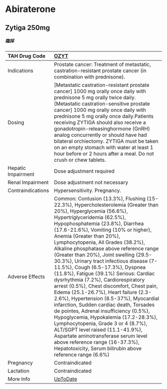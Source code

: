 # Abiraterone

## Zytiga 250mg

##### 臨採

| TAH Drug Code      | [OZYT](https://www.tahsda.org.tw/drugs/hissearch.php?drug_code=OZYT)                                                                                                                                                                                                                                                                                                                                                                                                                                                                                                                                                                                                                                                                                                                                                                                                                                                                                                                                                   |
|:-------------------|:-----------------------------------------------------------------------------------------------------------------------------------------------------------------------------------------------------------------------------------------------------------------------------------------------------------------------------------------------------------------------------------------------------------------------------------------------------------------------------------------------------------------------------------------------------------------------------------------------------------------------------------------------------------------------------------------------------------------------------------------------------------------------------------------------------------------------------------------------------------------------------------------------------------------------------------------------------------------------------------------------------------------------|
| Indications        | Prostate cancer: Treatment of metastatic, castration-resistant prostate cancer (in combination with prednisone).                                                                                                                                                                                                                                                                                                                                                                                                                                                                                                                                                                                                                                                                                                                                                                                                                                                                                                       |
| Dosing             | [Metastatic castration-resistant prostate cancer] 1000 mg orally once daily with prednisone 5 mg orally twice daily.[Metastatic castration-sensitive prostate cancer] 1000 mg orally once daily with prednisone 5 mg orally once daily.Patients receiving ZYTIGA should also receive a gonadotropin-releasinghormone (GnRH) analog concurrently or should have had bilateral orchiectomy. ZYTIGA must be taken on an empty stomach with water at least 1 hour before or 2 hours after a meal. Do not crush or chew tablets.                                                                                                                                                                                                                                                                                                                                                                                                                                                                                            |
| Hepatic Impairment | Dose adjustment required                                                                                                                                                                                                                                                                                                                                                                                                                                                                                                                                                                                                                                                                                                                                                                                                                                                                                                                                                                                               |
| Renal Impairment   | Dose adjustment not necessary                                                                                                                                                                                                                                                                                                                                                                                                                                                                                                                                                                                                                                                                                                                                                                                                                                                                                                                                                                                          |
| Contraindications  | Hypersensitivity. Pregnancy.                                                                                                                                                                                                                                                                                                                                                                                                                                                                                                                                                                                                                                                                                                                                                                                                                                                                                                                                                                                           |
| Adverse Effects    | Common: Contusion (13.3%), Flushing (15-22.3%), Hypercholesterolemia (Greater than 20%), Hyperglycemia (56.6%), Hypertriglyceridemia (62.5%), Hypophosphatemia (23.8%), Diarrhea (17.6-21.6%), Vomiting (10% or higher), Anemia (Greater than 20%), Lymphocytopenia, All Grades (38.2%), Alkaline phosphatase above reference range (Greater than 20%), Joint swelling (29.5-30.3%), Urinary tract infectious disease (7-11.5%), Cough (6.5-17.3%), Dyspnea (11.8%), Fatigue (39.1%) Serious: Cardiac dysrhythmia (7.2%), Cardiorespiratory arrest (0.5%), Chest discomfort, Chest pain, Edema (25.1-26.7%), Heart failure (2.3-2.6%), Hypertension (8.5-37%), Myocardial infarction, Sudden cardiac death, Torsades de pointes, Adrenal insufficiency (0.5%), Hypoglycemia, Hypokalemia (17.2-28.3%), Lymphocytopenia, Grade 3 or 4 (8.7%), ALT/SGPT level raised (11.1-41.9%), Aspartate aminotransferase serum level above reference range (16-37.3%), Hepatotoxicity, Serum bilirubin above reference range (6.6%) |
| Pregnancy          | Contraindicated                                                                                                                                                                                                                                                                                                                                                                                                                                                                                                                                                                                                                                                                                                                                                                                                                                                                                                                                                                                                        |
| Lactation          | Contraindicated                                                                                                                                                                                                                                                                                                                                                                                                                                                                                                                                                                                                                                                                                                                                                                                                                                                                                                                                                                                                        |
| More Info          | [UpToDate](https://www.uptodate.com/contents/abiraterone-drug-information)                                                                                                                                                                                                                                                                                                                                                                                                                                                                                                                                                                                                                                                                                                                                                                                                                                                                                                                                             |

